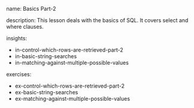 name: Basics Part-2

description: This lesson deals with the basics of SQL. It covers select and where clauses.

insights:
  - in-control-which-rows-are-retrieved-part-2
  - in-basic-string-searches
  - in-matching-against-multiple-possible-values

exercises:
  - ex-control-which-rows-are-retrieved-part-2
  - ex-basic-string-searches
  - ex-matching-against-multiple-possible-values
